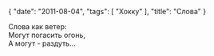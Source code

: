 {
   "date": "2011-08-04",
   "tags": [
      "Хокку"
   ],
   "title": "Слова"
}

Слова как ветер:  
Могут погасить огонь,  
А могут - раздуть...
